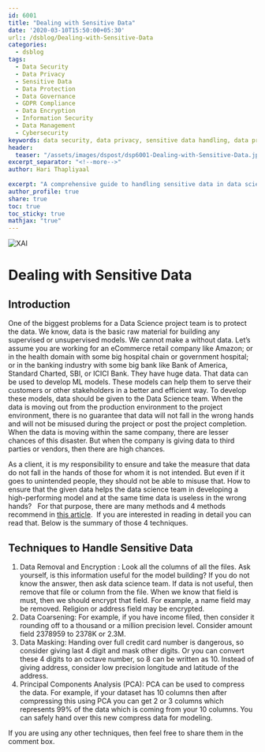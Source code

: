 ```yaml
---
id: 6001    
title: "Dealing with Sensitive Data"
date: '2020-03-10T15:50:00+05:30'
url:: /dsblog/Dealing-with-Sensitive-Data
categories:
  - dsblog
tags:
  - Data Security
  - Data Privacy
  - Sensitive Data
  - Data Protection
  - Data Governance
  - GDPR Compliance
  - Data Encryption
  - Information Security
  - Data Management
  - Cybersecurity
keywords: data security, data privacy, sensitive data handling, data protection, data governance, data anonymization, data encryption, GDPR compliance, data masking, secure data management, PII protection, data classification, access control, data privacy regulations, information security, cybersecurity best practices, data breach prevention, secure data storage, data compliance, risk management
header:
  teaser: "/assets/images/dspost/dsp6001-Dealing-with-Sensitive-Data.jpg"
excerpt_separator: "<!--more-->"   
author: Hari Thapliyaal   
 
excerpt: "A comprehensive guide to handling sensitive data in data science and business applications. Learn essential strategies including data anonymization, encryption, access controls, and compliance requirements for protecting confidential information. Understand best practices for PII protection, data classification, and secure data storage across different environments while maintaining GDPR and other regulatory compliance."   
author_profile: true   
share: true   
toc: true   
toc_sticky: true 
mathjax: "true"
---
```

![XAI](/assets/images/dspost/dsp6001-Dealing-with-Sensitive-Data.jpg)   

# Dealing with Sensitive Data   

## Introduction
One of the biggest problems for a Data Science project team is to protect the data. We know, data is the basic raw material for building any supervised or unsupervised models. We cannot make a without data. Let’s assume you are working for an eCommerce retail company like Amazon; or in the health domain with some big hospital chain or government hospital; or in the banking industry with some big bank like Bank of America, Standard Charted, SBI, or ICICI Bank. They have huge data. That data can be used to develop ML models. These models can help them to serve their customers or other stakeholders in a better and efficient way. To develop these models, data should be given to the Data Science team. When the data is moving out from the production environment to the project environment, there is no guarantee that data will not fall in the wrong hands and will not be misused during the project or post the project completion. When the data is moving within the same company, there are lesser chances of this disaster. But when the company is giving data to third parties or vendors, then there are high chances.

As a client, it is my responsibility to ensure and take the measure that data do not fall in the hands of those for whom it is not intended. But even if it goes to unintended people, they should not be able to misuse that. How to ensure that the given data helps the data science team in developing a high-performing model and at the same time data is useless in the wrong hands?   For that purpose, there are many methods and 4 methods recommend in [this article](https://medium.com/lizuna/beacon-the-use-of-principal-components-analysis-to-mask-sensitive-data-in-machine-learning-7904b01445d0).  If you are interested in reading in detail you can read that. Below is the summary of those 4 techniques.

## Techniques to Handle Sensitive Data

1.  Data Removal and Encryption : Look all the columns of all the files. Ask yourself, is this information useful for the model building? If you do not know the answer, then ask data science team. If data is not useful, then remove that file or column from the file. When we know that field is must, then we should encrypt that field. For example, a name field may be removed. Religion or address field may be encrypted.
2.  Data Coarsening: For example, if you have income filed, then consider it rounding off to a thousand or a million precision level. Consider amount field 2378959 to 2378K or 2.3M.
3.  Data Masking: Handing over full credit card number is dangerous, so consider giving last 4 digit and mask other digits. Or you can convert these 4 digits to an octave number, so 8 can be written as 10. Instead of giving address, consider low precision longitude and latitude of the address.
4.  Principal Components Analysis (PCA): PCA can be used to compress the data. For example, if your dataset has 10 columns then after compressing this using PCA you can get 2 or 3 columns which represents 99% of the data which is coming from your 10 columns. You can safely hand over this new compress data for modeling.

If you are using any other techniques, then feel free to share them in the comment box.
